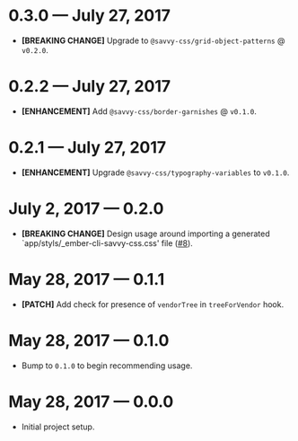 # 0.3.0 &mdash; July 27, 2017

- **[BREAKING CHANGE]** Upgrade to `@savvy-css/grid-object-patterns` @ `v0.2.0`.


# 0.2.2 &mdash; July 27, 2017

- **[ENHANCEMENT]** Add `@savvy-css/border-garnishes` @ `v0.1.0`.


# 0.2.1 &mdash; July 27, 2017

- **[ENHANCEMENT]** Upgrade `@savvy-css/typography-variables` to `v0.1.0`.


# July 2, 2017 &mdash; 0.2.0

- **[BREAKING CHANGE]** Design usage around importing a generated
`app/styls/_ember-cli-savvy-css.css' file ([#8](https://github.com/savvy-css/ember-savvy-css/pull/8)).


# May 28, 2017 &mdash; 0.1.1

- **[PATCH]** Add check for presence of `vendorTree` in `treeForVendor` hook.


# May 28, 2017 &mdash; 0.1.0

- Bump to `0.1.0` to begin recommending usage.


# May 28, 2017 &mdash; 0.0.0

- Initial project setup.
